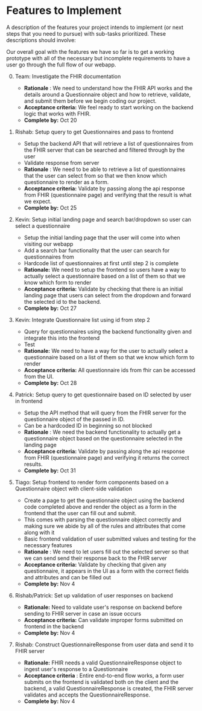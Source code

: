 # Features to Implement

A description of the features your project intends to implement (or next steps that you need to pursue) with sub-tasks prioritized. These descriptions should involve:

Our overall goal with the features we have so far is to get a working prototype with all of the necessary but incomplete requirements to have a user go through the full flow of our webapp.

0. Team: Investigate the FHIR documentation

   - **Rationale** : We need to understand how the FHIR API works and the details around a Questionnaire object and how to retrieve, validate, and submit them before we begin coding our project.
   - **Acceptance criteria:** We feel ready to start working on the backend logic that works with FHIR.
   - **Complete by:** Oct 20

1. Rishab: Setup query to get Questionnaires and pass to frontend

   - Setup the backend API that will retrieve a list of questionnaires from the FHIR server that can be searched and filtered through by the user
   - Validate response from server
   - **Rationale** : We need to be able to retrieve a list of questionnaires that the user can select from so that we then know which questionnaire to render as a form.
   - **Acceptance criteria:** Validate by passing along the api response from FHIR (questionnaire page) and verifying that the result is what we expect.
   - **Complete by:** Oct 25

2. Kevin: Setup initial landing page and search bar/dropdown so user can select a questionnaire

   - Setup the initial landing page that the user will come into when visiting our webapp
   - Add a search bar functionality that the user can search for questionnaires from
   - Hardcode list of questionnaires at first until step 2 is complete
   - **Rationale:** We need to setup the frontend so users have a way to actually select a questionnaire based on a list of them so that we know which form to render
   - **Acceptance criteria:** Validate by checking that there is an initial landing page that users can select from the dropdown and forward the selected id to the backend.
   - **Complete by:** Oct 27

3. Kevin: Integrate Questionnaire list using id from step 2

   - Query for questionnaires using the backend functionality given and integrate this into the frontend
   - Test
   - **Rationale:** We need to have a way for the user to actually select a questionnaire based on a list of them so that we know which form to render
   - **Acceptance criteria:** All questionnaire ids from fhir can be accessed from the UI.
   - **Complete by:** Oct 28

4. Patrick: Setup query to get questionnaire based on ID selected by user in frontend

   - Setup the API method that will query from the FHIR server for the questionnaire object of the passed in ID.
   - Can be a hardcoded ID in beginning so not blocked
   - **Rationale** : We need the backend functionality to actually get a questionnaire object based on the questionnaire selected in the landing page
   - **Acceptance criteria:** Validate by passing along the api response from FHIR (questionnaire page) and verifying it returns the correct results.
   - **Complete by:** Oct 31

5. Tiago: Setup frontend to render form components based on a Questionnaire object with client-side validation

   - Create a page to get the questionnaire object using the backend code completed above and render the object as a form in the frontend that the user can fill out and submit.
   - This comes with parsing the questionnaire object correctly and making sure we abide by all of the rules and attributes that come along with it
   - Basic frontend validation of user submitted values and testing for the necessary features
   - **Rationale** : We need to let users fill out the selected server so that we can send send their response back to the FHIR server
   - **Acceptance criteria:** Validate by checking that given any questionnaire, it appears in the UI as a form with the correct fields and attributes and can be filled out
   - **Complete by:** Nov 4

6. Rishab/Patrick: Set up validation of user responses on backend

   - **Rationale:** Need to validate user&#39;s response on backend before sending to FHIR server in case an issue occurs
   - **Acceptance criteria:** Can validate improper forms submitted on frontend in the backend
   - **Complete by:** Nov 4

7. Rishab: Construct QuestionnaireResponse from user data and send it to FHIR server

   - **Rationale:** FHIR needs a valid QuestionnaireResponse object to ingest user&#39;s response to a Questionnaire
   - **Acceptance criteria** : Entire end-to-end flow works, a form user submits on the frontend is validated both on the client and the backend, a valid QuestionnaireResponse is created, the FHIR server validates and accepts the QuestionnaireResponse.
   - **Complete by:** Nov 4

